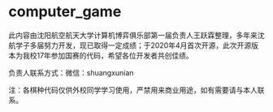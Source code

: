 # computer_game

此内容由沈阳航空航天大学计算机博弈俱乐部第一届负责人王跃霖整理，多年来沈航学子多届努力开发，现已取得一定成绩；于2020年4月首次开源，此次开源版本为我校17年参加国赛的代码，希望各位开发者共创佳绩。

负责人联系方式：微信：shuangxunian

注：各棋种代码仅供外校同学学习使用，严禁用来商业用途，如有需要请与本人联系。

